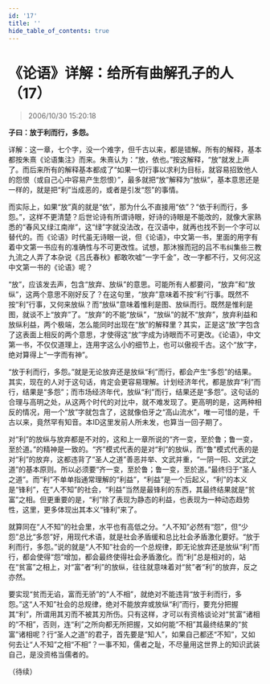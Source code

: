 ```yaml
---
id: '17'
title: ''
hide_table_of_contents: true
---
```


# 《论语》详解：给所有曲解孔子的人（17）

> 2006/10/30 15:20:18

**子曰：放于利而行，多怨。**
 
详解：这一章，七个字，没一个难字，但千古以来，都是错解。所有的解释，基本都按朱熹《论语集注》而来。朱熹认为：“放，依也。”按这解释，“放”就发上声了。而后来所有的解释基本都成了“如果一切行事以求利为目标，就容易招致他人的怨恨（或自己心中容易产生怨恨）”，最多就把“放”解释为“放纵”，基本意思还是一样的，就是把“利”当成恶的，或者是引发“怨”的事情。
 
而实际上，如果“放”真的就是“依”，那为什么不直接用“依”？“依于利而行，多怨。”，这样不更清楚？后世论诗有所谓诗眼，好诗的诗眼是不能改的，就像大家熟悉的“春风又绿江南岸”，这“绿”字就没法改，在汉语中，就再也找不到一个字可以替代的。而《论语》时代虽无诗眼一说，但《论语》，中文第一书，里面的用字有着中文第一书应有的准确性与不可更改性。试想，那沐猴而冠的吕不韦纠集些三教九流之人弄了本杂说《吕氏春秋》都敢吹嘘“一字千金”，改一字都不行，又何况这中文第一书的《论语》呢？

“放”，应该发去声，包含“放弃、放纵”的意思。可能所有人都要问，“放弃”和“放纵”，这两个意思不刚好反了？在这句里，“放弃”意味着不按“利”行事。既然不按“利”行事，又何来放纵？而“放纵”意味着惟利是图、放纵而行。既然是惟利是图，就谈不上“放弃”了。“放弃”的不能“放纵”，“放纵”的就不“放弃”，放弃利益和放纵利益，两个极端，怎么能同时出现在“放”的解释里？其实，正是这“放”字包含了这表面上相反的两个意思，才使得这“放”字成为诗眼而不可更改。《论语》，中文第一书，不仅仅道理上，连用字这么小的细节上，也可以傲视千古。这个“放”字，绝对算得上“一字而有神”。

“放于利而行，多怨。”就是无论放弃还是放纵“利”而行，都会产生“多怨”的结果。其实，现在的人对于这句话，肯定会更容易理解。计划经济年代，都是放弃“利”而行，结果是“多怨”；而市场经济年代，放纵“利”而行，结果还是“多怨”。这句话的合理与高明之处，从这两个时代的对比中，就不难发现了。更高明的是，这两种相反的情况，用一个“放”字就包含了，这就像伯牙之“高山流水”，唯一可惜的是，千古以来，竟然罕有知音。本ID这里发前人所未发，也算当一回子期了。

对“利”的放纵与放弃都是不对的，这和上一章所说的“齐一变，至於鲁；鲁一变，至於道。”的精神是一致的。“齐”模式代表的是对“利”的放纵，而“鲁”模式代表的是对“利”的放弃，这都违背了“圣人之道”善恶并举、文武并重，“一阴一阳、文武之道”的基本原则。所以必须要“齐一变，至於鲁；鲁一变，至於道。”最终归于“圣人之道”。而“利”不单单指通常理解的“利益”，“利益”是一个后起义，“利”的本义是“锋利”，在“人不知”的社会，“利益”当然是最锋利的东西，其最终结果就是“贫富”之相。但更重要的是，“利”除了表现为静态的利益，也表现为一种动态趋势性，这里，更多体现出其本义“锋利”来了。

就算同在“人不知”的社会里，水平也有高低之分。“人不知”必然有“怨”，但“少怨”总比“多怨”好，用现代术语，就是社会矛盾缓和总比社会矛盾激化要好。“放于利而行，多怨。”说的就是“人不知”社会的一个总规律，即无论放弃还是放纵“利”而行，都会使得“怨”增加，都会最终使得社会矛盾激化。而“利”总是相对的，站在“贫富”之相上，对“富”者“利”的放纵，往往就意味着对“贫”者“利”的放弃，反之亦然。

要实现“贫而无谄，富而无骄”的“人不相”，就绝对不能违背“放于利而行，多怨。”这“人不知”社会的总规律，绝对不能放弃或放纵“利”而行，要充分把握其“利”，所谓用其刃而不被其刃所伤。只有这样，才可以有资格谈论对“贫富”诸相的“不相”，否则，连“利”之所向都无所把握，又如何能“不相”其最终结果的“贫富”诸相呢？行“圣人之道”的君子，首先要是“知人”，如果自己都还“不知”，又如何去让“人不知”之相“不相”？一事不知，儒者之耻，不尽量用这世界上的知识武装自己，是没资格当儒者的。

（待续）